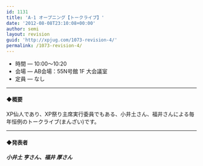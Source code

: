 ```yaml
---
id: 1131
title: 'A-1 オープニング【トークライブ】'
date: '2012-08-08T23:10:08+00:00'
author: semi
layout: revision
guid: 'http://xpjug.com/1073-revision-4/'
permalink: /1073-revision-4/
---
```


- 時間 — 10:00〜10:20
- 会場 — AB会場：55N号館 1F 大会議室
- 定員 — なし

---

#### ◆概要

XP仙人であり、XP祭り主席実行委員でもある、小井土さん、福井さんによる毎年恒例のトークライブ(まんざい)です。

---

#### ◆発表者

##### 小井土 亨さん、福井 厚さん